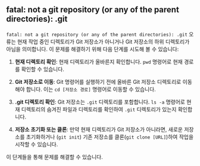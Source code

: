 ## fatal: not a git repository (or any of the parent directories): .git

`fatal: not a git repository (or any of the parent directories): .git` 오류는 현재 작업 중인 디렉토리가 Git 저장소가 아니거나 Git 저장소의 하위 디렉토리가 아님을 의미합니다. 이 문제를 해결하기 위해 다음 단계를 시도해 볼 수 있습니다:

1. **현재 디렉토리 확인**: 현재 디렉토리가 올바른지 확인합니다. `pwd` 명령어로 현재 경로를 확인할 수 있습니다.

2. **Git 저장소로 이동**: Git 명령어를 실행하기 전에 올바른 Git 저장소 디렉토리로 이동해야 합니다. 이는 `cd [저장소 경로]` 명령어로 이동할 수 있습니다.

3. **.git 디렉토리 확인**: Git 저장소는 `.git` 디렉토리를 포함합니다. `ls -a` 명령어로 현재 디렉토리의 숨겨진 파일과 디렉토리를 확인하여 `.git` 디렉토리가 있는지 확인합니다.

4. **저장소 초기화 또는 클론**: 만약 현재 디렉토리가 Git 저장소가 아니라면, 새로운 저장소를 초기화하거나 (`git init`) 기존 저장소를 클론(`git clone [URL]`)하여 작업을 시작할 수 있습니다.

이 단계들을 통해 문제를 해결할 수 있습니다.

